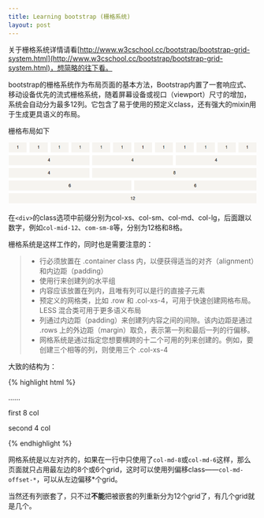 ```yaml
---
title: Learning bootstrap (栅格系统)
layout: post
---
```



关于栅格系统详情请看[http://www.w3cschool.cc/bootstrap/bootstrap-grid-system.html](http://www.w3cschool.cc/bootstrap/bootstrap-grid-system.html)，想简略的往下看。

bootstrap的栅格系统作为布局页面的基本方法，Bootstrap内置了一套响应式、移动设备优先的流式栅格系统，随着屏幕设备或视口（viewport）尺寸的增加，系统会自动分为最多12列。它包含了易于使用的预定义class，还有强大的mixin用于生成更具语义的布局。

栅格布局如下

![bootstrap grid](/images/2014-7-1-Learning-bootstrap-gridsystem/bootstrap-grid.png)

在`<div>`的class选项中前缀分别为col-xs、col-sm、col-md、col-lg，后面跟以数字，例如`col-mid-12`、`com-sm-8`等，分别为12格和8格。

栅格系统是这样工作的，同时也是需要注意的：

>- 行必须放置在 .container class 内，以便获得适当的对齐（alignment）和内边距（padding）
>- 使用行来创建列的水平组
>- 内容应该放置在列内，且唯有列可以是行的直接子元素
>- 预定义的网格类，比如 .row 和 .col-xs-4，可用于快速创建网格布局。LESS 混合类可用于更多语义布局
>- 列通过内边距（padding）来创建列内容之间的间隙。该内边距是通过 .rows 上的外边距（margin）取负，表示第一列和最后一列的行偏移。
>- 网格系统是通过指定您想要横跨的十二个可用的列来创建的。例如，要创建三个相等的列，则使用三个 .col-xs-4

大致的结构为：

{% highlight html %}
	<div class="container"> 
		......
		<div class="row">
			<div class="col-mid-8">
				<p>first 8 col</p>
			</div>
			<div class="col-mid-4">
				<p>second 4 col</p>
			</div>
		</div>
	</div>

{% endhighlight %}

网格系统是以左对齐的，如果在一行中只使用了`col-md-8`或`col-md-6`这样，那么页面就只占用最左边的8个或6个grid，这时可以使用列偏移class——`col-md-offset-*`，可以从左边偏移*个grid。

当然还有列嵌套了，只不过**不能**把被嵌套的列重新分为12个grid了，有几个grid就是几个。



















